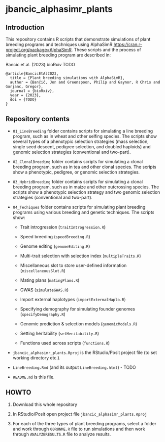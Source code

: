 # jbancic_alphasimr_plants

## Introduction

This repository contains R scripts that demonstrate simulations of plant breeding programs and techniques using AlphaSimR https://cran.r-project.org/package=AlphaSimR. These scripts and the process of simulating plant breeding program are described in:

Bancic et al. (2023) bioRxiv TODO

    @article{BancicEtAl2023,
      title = {Plant breeding simulations with AlphaSimR},
      author = {Bančič, Jon and Greenspoon, Philip and Gaynor, R Chris and Gorjanc, Gregor},
      journal = {bioRxiv},
      year = {2023},
      doi = {TODO}
    }

## Repository contents

  * `01_LineBreeding` folder contains scripts for simulating a line breeding program, such as in wheat and other selfing species. The scripts show several types of a phenotypic selection strategies (mass selection, single seed descent, pedigree selection, and doubled haploids) and genomic selection strategies (conventional and two-part).

  * `02_ClonalBreeding` folder contains scripts for simulating a clonal breeding program, such as in tea and other clonal species. The scripts show a phenotypic, pedigree, or genomic selection strategies.

  * `03_HybridBreeding` folder contains scripts for simulating a clonal breeding program, such as in maize and other outcrossing species. The scripts show a phenotypic selection strategy and two genomic selection strategies (conventional and two-part).

  * `04_Techiques` folder contains scripts for simulating plant breeding programs using various breeding and genetic techniques. The scripts show:
  
    * Trait introgression (`traitIntrogression.R`)
  
    * Speed breeding (`speedBreeding.R`)
  
    * Genome editing (`genomeEditing.R`)
    
    * Multi-trait selection with selection index (`multipleTraits.R`)
    
    * Miscellaneous slot to store user-defined information (`miscellaneousSlot.R`)
    
    * Mating plans (`matingPlans.R`)
    
    * GWAS (`simulateGWAS.R`)
    
    * Import external haplotypes (`importExternalHaplo.R`)
    
    * Specifying demography for simulating founder genomes (`specifyDemography.R`)
    
    * Genomic prediction & selection models (`genomicModels.R`)
    
    * Setting heritability (`setHeritability.R`)
    
    * Functions used across scripts (`functions.R`)

  * `jbancic_alphasimr_plants.Rproj` is the RStudio/Posit project file (to set working directory etc.).

  * `LineBreeding.Rmd` (and its output `LineBreeding.html`) - TODO

  * `README.md` is this file.

## HOWTO

  1) Download this whole repository
  
  2) In RStudio/Posit open project file `jbancic_alphasimr_plants.Rproj`
  
  3) For each of the three types of plant breeding programs, select a folder
     and work through `00RUNME.R` file to run simulations and then work through
     `ANALYZERESULTS.R` file to analyze results.
